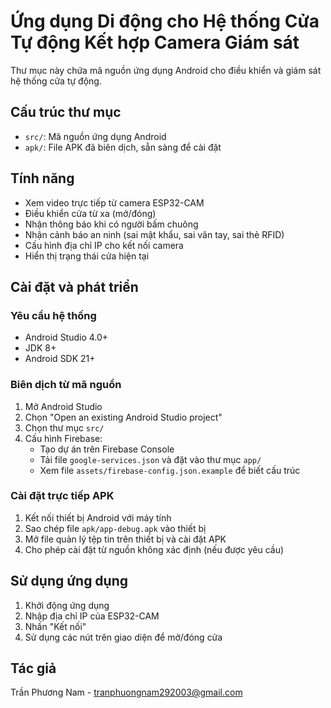 # Ứng dụng Di động cho Hệ thống Cửa Tự động Kết hợp Camera Giám sát

Thư mục này chứa mã nguồn ứng dụng Android cho điều khiển và giám sát hệ thống cửa tự động.

## Cấu trúc thư mục

- `src/`: Mã nguồn ứng dụng Android
- `apk/`: File APK đã biên dịch, sẵn sàng để cài đặt

## Tính năng

- Xem video trực tiếp từ camera ESP32-CAM
- Điều khiển cửa từ xa (mở/đóng)
- Nhận thông báo khi có người bấm chuông
- Nhận cảnh báo an ninh (sai mật khẩu, sai vân tay, sai thẻ RFID)
- Cấu hình địa chỉ IP cho kết nối camera
- Hiển thị trạng thái cửa hiện tại

## Cài đặt và phát triển

### Yêu cầu hệ thống
- Android Studio 4.0+
- JDK 8+
- Android SDK 21+

### Biên dịch từ mã nguồn
1. Mở Android Studio
2. Chọn "Open an existing Android Studio project"
3. Chọn thư mục `src/`
4. Cấu hình Firebase:
   - Tạo dự án trên Firebase Console
   - Tải file `google-services.json` và đặt vào thư mục `app/`
   - Xem file `assets/firebase-config.json.example` để biết cấu trúc

### Cài đặt trực tiếp APK
1. Kết nối thiết bị Android với máy tính
2. Sao chép file `apk/app-debug.apk` vào thiết bị
3. Mở file quản lý tệp tin trên thiết bị và cài đặt APK
4. Cho phép cài đặt từ nguồn không xác định (nếu được yêu cầu)

## Sử dụng ứng dụng

1. Khởi động ứng dụng
2. Nhập địa chỉ IP của ESP32-CAM
3. Nhấn "Kết nối"
4. Sử dụng các nút trên giao diện để mở/đóng cửa

## Tác giả

Trần Phương Nam - tranphuongnam292003@gmail.com 